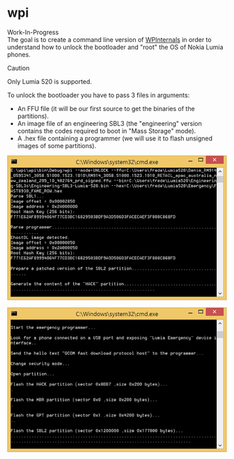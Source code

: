 # wpi

Work-In-Progress  
The goal is to create a command line version of [WPInternals](https://github.com/ReneLergner/WPinternals) in order to understand how to unlock the bootloader and "root" the OS of Nokia Lumia phones.  

> [!CAUTION]
> Only Lumia 520 is supported.

To unlock the bootloader you have to pass 3 files in arguments:  
- An FFU file (it will be our first source to get the binaries of the partitions).
- An image file of an engineering SBL3 (the "engineering" version contains the codes required to boot in "Mass Storage" mode).
- A .hex file containing a programmer (we will use it to flash unsigned images of some partitions).

![](wpi01.png)

![](wpi02.png)
